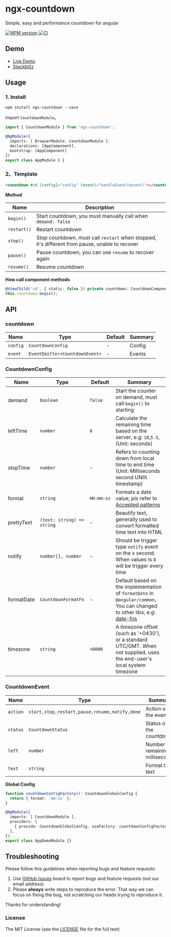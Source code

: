 # ngx-countdown

Simple, easy and performance countdown for angular

[![NPM version](https://img.shields.io/npm/v/ngx-countdown.svg)](https://www.npmjs.com/package/ngx-countdown)
[![Ci](https://github.com/cipchk/ngx-countdown/workflows/Ci/badge.svg)](https://github.com/cipchk/ngx-countdown/actions?query=workflow%3ACi)

## Demo

- [Live Demo](https://cipchk.github.io/ngx-countdown/)
- [Stackblitz](https://stackblitz.com/edit/ngx-countdown-setup)

## Usage

### 1. Install

```
npm install ngx-countdown --save
```

import `CountdownModule`。

```typescript
import { CountdownModule } from 'ngx-countdown';

@NgModule({
  imports: [ BrowserModule, CountdownModule ],
  declarations: [AppComponent],
  bootstrap: [AppComponent]
})
export class AppModule { }
```

### 2、Template

```html
<countdown #cd [config]="config" (event)="handleEvent($event)"></countdown>
```

**Method**

| Name | Description |
|------|-------------|
| `begin()` | Start countdown, you must manually call when `demand: false` |
| `restart()` | Restart countdown |
| `stop()` | Stop countdown, must call `restart` when stopped, it's different from pause, unable to recover |
| `pause()` | Pause countdown, you can use `resume` to recover again |
| `resume()` | Resume countdown |

**How call component methods**

```ts
@ViewChild('cd', { static: false }) private countdown: CountdownComponent;
this.countdown.begin();
```

## API

### countdown

| Name | Type | Default | Summary |
|------|------|---------|---------|
| `config` | `CountdownConfig` | - | Config |
| `event` | `EventEmitter<CountdownEvent>` | - | Events |

### CountdownConfig

| Name | Type | Default | Summary |
|------|------|---------|---------|
| demand | `boolean` | `false` | Start the counter on demand, must call `begin()` to starting |
| leftTime | `number` | `0` | Calculate the remaining time based on the server, e.g: `10`,`5.5`, (Unit: seconds) |
| stopTime | `number` | - | Refers to counting down from local time to end time (Unit: Milliseconds second UNIX timestamp) |
| format | `string` | `HH:mm:ss` | Formats a date value, pls refer to [Accepted patterns](https://angular.io/api/common/DatePipe#usage-notes) |
| prettyText | `(text: string) => string` | - | Beautify text, generally used to convert formatted time text into HTML |
| notify | `number[], number` | - | Should be trigger type `notify` event on the x second. When values is `0` will be trigger every time |
| formatDate | `CountdownFormatFn` | - | Default based on the implementation of `formatDate` in `@angular/common`, You can changed to other libs, e.g: [date-fns](https://date-fns.org/v2.0.1/docs/format) |
| timezone | `string` | `+0000` | A timezone offset (such as '+0430'), or a standard UTC/GMT. When not supplied, uses the end-user's local system timezone |

### CountdownEvent

| Name | Type | Summary |
|------|------|---------|
| `action` | `start,stop,restart,pause,resume,notify,done` | Action of the event |
| `status` | `CountdownStatus` | Status of the countdown |
| `left` | `number` | Number of remaining milliseconds |
| `text` | `string` | Format the text |

**Global Config**

```ts
function countdownConfigFactory(): CountdownGlobalConfig {
  return { format: `mm:ss` };
}

@NgModule({
  imports: [ CountdownModule ],
  providers: [
    { provide: CountdownGlobalConfig, useFactory: countdownConfigFactory }
  ],
})
export class AppDemoModule {}
```

## Troubleshooting

Please follow this guidelines when reporting bugs and feature requests:

1. Use [GitHub Issues](https://github.com/cipchk/ngx-countdown/issues) board to report bugs and feature requests (not our email address)
2. Please **always** write steps to reproduce the error. That way we can focus on fixing the bug, not scratching our heads trying to reproduce it.

Thanks for understanding!

### License

The MIT License (see the [LICENSE](https://github.com/cipchk/ngx-countdown/blob/master/LICENSE) file for the full text)
